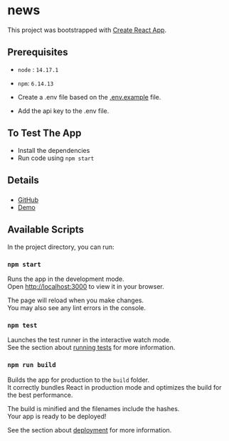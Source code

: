 # news

This project was bootstrapped with [Create React App](https://github.com/facebook/create-react-app).

## Prerequisites
- `node` : `14.17.1`
- `npm`: `6.14.13`

- Create a .env file based on the [.env.example](./.env.example) file. 
- Add the api key to the .env file.

## To Test The App
- Install the dependencies
- Run code using `npm start` 

## Details
###
- [GitHub](https://github.com/saurabhrajpurohit/news)
- [Demo](https://news-demo-frontend.herokuapp.com/)

## Available Scripts

In the project directory, you can run:

### `npm start`

Runs the app in the development mode.\
Open [http://localhost:3000](http://localhost:3000) to view it in your browser.

The page will reload when you make changes.\
You may also see any lint errors in the console.

### `npm test`

Launches the test runner in the interactive watch mode.\
See the section about [running tests](https://facebook.github.io/create-react-app/docs/running-tests) for more information.

### `npm run build`

Builds the app for production to the `build` folder.\
It correctly bundles React in production mode and optimizes the build for the best performance.

The build is minified and the filenames include the hashes.\
Your app is ready to be deployed!

See the section about [deployment](https://facebook.github.io/create-react-app/docs/deployment) for more information.
